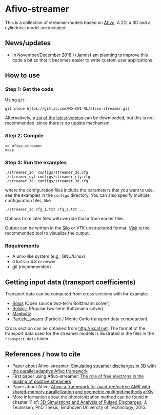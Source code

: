 # Afivo-streamer

This is a collection of streamer models based on
[Afivo](https://github.com/jannisteunissen/afivo). A 2D, a 3D and a cylindrical
model are included.

## News/updates

* In November/December 2018 I (Jannis) am planning to improve this code a bit so
  that it becomes easier to write custom user applications.

## How to use

### Step 1: Get the code

Using `git`:

    git clone https://gitlab.com/MD-CWI-NL/afivo-streamer.git

Alternatively, a [zip of the latest
version](https://gitlab.com/MD-CWI-NL/afivo-streamer/repository/archive.zip?ref=master)
can be downloaded, but this is not recommended, since there is no update
mechanism.

### Step 2: Compile

    cd afivo_streamer
    make

### Step 3: Run the examples

    ./streamer_2d  configs/streamer_2d.cfg
    ./streamer_cyl configs/streamer_cly.cfg
    ./streamer_3d  configs/streamer_3d.cfg

where the configuration files include the parameters that you want to use, see
the examples in the `configs` directory. You can also specify multiple
configuration files, like

    ./streamer_2d cfg_1.txt cfg_2.txt ...

Options from later files will override those from earlier files.

Output can be written in the
[Silo](https://wci.llnl.gov/simulation/computer-codes/silo) or VTK unstructured
format. [Visit](https://wci.llnl.gov/simulation/computer-codes/visit/downloads)
is the recommended tool to visualize the output.

### Requirements

* A unix-like system (e.g., GNU/Linux)
* Gfortran 4.8 or newer
* git (recommended)

## Getting input data (transport coefficients)

Transport data can be computed from cross sections with for example:

* [Bolos](https://github.com/aluque/bolos) (Open source two-term Boltzmann
  solver)
* [Bolsig+](http://www.bolsig.laplace.univ-tlse.fr) (Popular two-term Boltzmann
  solver)
* [Magboltz](http://consult.cern.ch/writeup/magboltz/)
* [Particle_swarm](https://gitlab.com/MD-CWI-NL/particle_swarm) (Particle /
  Monte Carlo transport data computation)

Cross section can be obtained from http://lxcat.net. The format of the transport
data used for the streamer models is illustrated in the files in the `transport_data`
folder.

## References / how to cite

* Paper about Afivo-streamer: [Simulating streamer discharges in 3D with the
  parallel adaptive Afivo framework](https://doi.org/10.1088/1361-6463/aa8faf)
* First paper using Afivo-streamer: [The role of free electrons in the guiding
  of positive streamers](http://dx.doi.org/10.1088/0963-0252/25/4/044001)
* Paper about Afivo: [Afivo: a framework for quadtree/octree AMR with
  shared-memory parallelization and geometric multigrid
  methods](https://doi.org/10.1016/j.cpc.2018.06.018)
  [arXiv](https://arxiv.org/abs/1701.04329)
* More information about the photoionization method can be found in chapter 11
  of: [3D Simulations and Analysis of Pulsed
  Discharges](https://research.tue.nl/en/publications/3d-simulations-and-analysis-of-pulsed-discharges),
  J. Teunissen, PhD Thesis, Eindhoven University of Technology, 2015.

